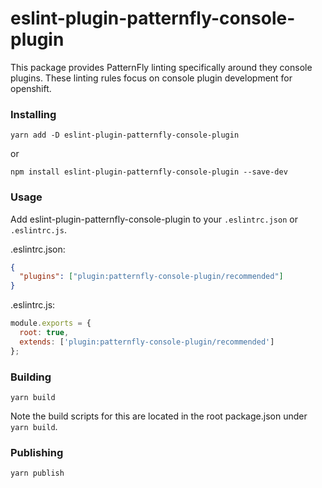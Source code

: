 # eslint-plugin-patternfly-console-plugin

This package provides PatternFly linting specifically around they console plugins. These linting rules focus on console plugin development for openshift.

### Installing

```
yarn add -D eslint-plugin-patternfly-console-plugin
```

or

```
npm install eslint-plugin-patternfly-console-plugin --save-dev
```

### Usage

Add eslint-plugin-patternfly-console-plugin to your `.eslintrc.json` or `.eslintrc.js`.

.eslintrc.json:

```json
{
  "plugins": ["plugin:patternfly-console-plugin/recommended"]
}
```

.eslintrc.js:

```js
module.exports = {
  root: true,
  extends: ['plugin:patternfly-console-plugin/recommended']
};
```

### Building

```
yarn build
```

Note the build scripts for this are located in the root package.json under `yarn build`.

### Publishing

```
yarn publish
```
